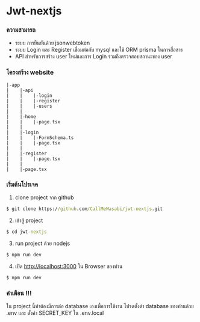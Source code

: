 # Jwt-nextjs



### ความสามารถ
- ระบบ การยืนยันด้วย jsonwebtoken
- ระบบ Login และ Register เชื่อมต่อกับ mysql และใช้ ORM prisma ในการสื่อสาร
- API สำหรับการสร้าง user ใหม่และการ Login รวมถึงตรวจสอบสถานะของ user


### โครงสร้าง website
```base
|-app
|    |-api
|    |    |-login
|    |    |-register
|    |    |-users
|    |
|    |-home
|    |    |-page.tsx
|    |
|    |-login
|    |    |-FormSchema.ts
|    |    |-page.tsx
|    |
|    |-register
|    |    |-page.tsx
|    |
|    |-page.tsx
```

### เริ่มต้นโปรเจค
1. clone project จาก github
```cmd
$ git clone https://github.com/CallMeWasabi/jwt-nextjs.git
```
2. เข้าสู้ project
```cmd
$ cd jwt-nextjs
```
3. run project ด้วย nodejs
```cmd
$ npm run dev
```
4. เปิด [http://localhost:3000](http://localhost:3000) ใน Browser ของท่าน
```cmd
$ npm run dev
```
### คำเตือน !!!
ใน project นี้ท่าต้องมีการต่อ database เองเพื่อการใช้งาน โปรดตั้งต่า database ของท่านด้วย .env และ ตั้งค่า SECRET_KEY ใน .env.local